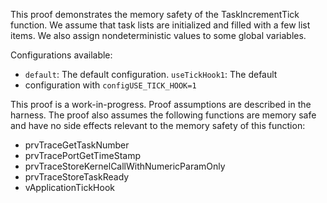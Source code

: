 This proof demonstrates the memory safety of the TaskIncrementTick function.
We assume that task lists are initialized and filled with a few list items. We
also assign nondeterministic values to some global variables.

Configurations available:
 * `default`: The default configuration.  `useTickHook1`: The default
 * configuration with `configUSE_TICK_HOOK=1`

This proof is a work-in-progress.  Proof assumptions are described in
the harness.  The proof also assumes the following functions are
memory safe and have no side effects relevant to the memory safety of
this function:

* prvTraceGetTaskNumber
* prvTracePortGetTimeStamp
* prvTraceStoreKernelCallWithNumericParamOnly
* prvTraceStoreTaskReady
* vApplicationTickHook
